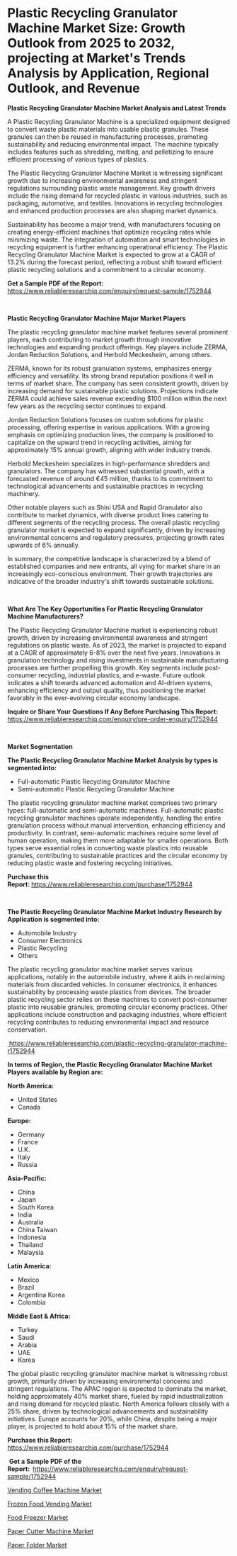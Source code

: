 <p><h1>Plastic Recycling Granulator Machine Market Size: Growth Outlook from 2025 to 2032, projecting at Market's Trends Analysis by Application, Regional Outlook, and Revenue</h1></p><p><strong>Plastic Recycling Granulator Machine Market Analysis and Latest Trends</strong></p>
<p><p>A Plastic Recycling Granulator Machine is a specialized equipment designed to convert waste plastic materials into usable plastic granules. These granules can then be reused in manufacturing processes, promoting sustainability and reducing environmental impact. The machine typically includes features such as shredding, melting, and pelletizing to ensure efficient processing of various types of plastics.</p><p>The Plastic Recycling Granulator Machine Market is witnessing significant growth due to increasing environmental awareness and stringent regulations surrounding plastic waste management. Key growth drivers include the rising demand for recycled plastic in various industries, such as packaging, automotive, and textiles. Innovations in recycling technologies and enhanced production processes are also shaping market dynamics. </p><p>Sustainability has become a major trend, with manufacturers focusing on creating energy-efficient machines that optimize recycling rates while minimizing waste. The integration of automation and smart technologies in recycling equipment is further enhancing operational efficiency. The Plastic Recycling Granulator Machine Market is expected to grow at a CAGR of 13.2% during the forecast period, reflecting a robust shift toward efficient plastic recycling solutions and a commitment to a circular economy.</p></p>
<p><strong>Get a Sample PDF of the Report:&nbsp;</strong> <a href="https://www.reliableresearchiq.com/enquiry/request-sample/1752944?utm_campaign=99&utm_medium=2&utm_source=Github&utm_content=ia&utm_term=20022025&utm_id=plastic-recycling-granulator-machine">https://www.reliableresearchiq.com/enquiry/request-sample/1752944</a></p>
<p>&nbsp;</p>
<p><strong>Plastic Recycling Granulator Machine Major Market Players</strong></p>
<p><p>The plastic recycling granulator machine market features several prominent players, each contributing to market growth through innovative technologies and expanding product offerings. Key players include ZERMA, Jordan Reduction Solutions, and Herbold Meckesheim, among others.</p><p>ZERMA, known for its robust granulation systems, emphasizes energy efficiency and versatility. Its strong brand reputation positions it well in terms of market share. The company has seen consistent growth, driven by increasing demand for sustainable plastic solutions. Projections indicate ZERMA could achieve sales revenue exceeding $100 million within the next few years as the recycling sector continues to expand.</p><p>Jordan Reduction Solutions focuses on custom solutions for plastic processing, offering expertise in various applications. With a growing emphasis on optimizing production lines, the company is positioned to capitalize on the upward trend in recycling activities, aiming for approximately 15% annual growth, aligning with wider industry trends.</p><p>Herbold Meckesheim specializes in high-performance shredders and granulators. The company has witnessed substantial growth, with a forecasted revenue of around €45 million, thanks to its commitment to technological advancements and sustainable practices in recycling machinery.</p><p>Other notable players such as Shini USA and Rapid Granulator also contribute to market dynamics, with diverse product lines catering to different segments of the recycling process. The overall plastic recycling granulator market is expected to expand significantly, driven by increasing environmental concerns and regulatory pressures, projecting growth rates upwards of 6% annually.</p><p>In summary, the competitive landscape is characterized by a blend of established companies and new entrants, all vying for market share in an increasingly eco-conscious environment. Their growth trajectories are indicative of the broader industry's shift towards sustainable solutions.</p></p>
<p>&nbsp;</p>
<p><strong>What Are The Key Opportunities For Plastic Recycling Granulator Machine Manufacturers?</strong></p>
<p><p>The Plastic Recycling Granulator Machine market is experiencing robust growth, driven by increasing environmental awareness and stringent regulations on plastic waste. As of 2023, the market is projected to expand at a CAGR of approximately 6-8% over the next five years. Innovations in granulation technology and rising investments in sustainable manufacturing processes are further propelling this growth. Key segments include post-consumer recycling, industrial plastics, and e-waste. Future outlook indicates a shift towards advanced automation and AI-driven systems, enhancing efficiency and output quality, thus positioning the market favorably in the ever-evolving circular economy landscape.</p></p>
<p><strong>Inquire or Share Your Questions If Any Before Purchasing This Report:</strong> <a href="https://www.reliableresearchiq.com/enquiry/pre-order-enquiry/1752944?utm_campaign=99&utm_medium=2&utm_source=Github&utm_content=ia&utm_term=20022025&utm_id=plastic-recycling-granulator-machine">https://www.reliableresearchiq.com/enquiry/pre-order-enquiry/1752944</a></p>
<p>&nbsp;</p>
<p><strong>Market Segmentation</strong></p>
<p><strong>The Plastic Recycling Granulator Machine Market Analysis by types is segmented into:</strong></p>
<p><ul><li>Full-automatic Plastic Recycling Granulator Machine</li><li>Semi-automatic Plastic Recycling Granulator Machine</li></ul></p>
<p><p>The plastic recycling granulator machine market comprises two primary types: full-automatic and semi-automatic machines. Full-automatic plastic recycling granulator machines operate independently, handling the entire granulation process without manual intervention, enhancing efficiency and productivity. In contrast, semi-automatic machines require some level of human operation, making them more adaptable for smaller operations. Both types serve essential roles in converting waste plastics into reusable granules, contributing to sustainable practices and the circular economy by reducing plastic waste and fostering recycling initiatives.</p></p>
<p><strong>Purchase this Report:&nbsp;</strong><a href="https://www.reliableresearchiq.com/purchase/1752944?utm_campaign=99&utm_medium=2&utm_source=Github&utm_content=ia&utm_term=20022025&utm_id=plastic-recycling-granulator-machine">https://www.reliableresearchiq.com/purchase/1752944</a></p>
<p>&nbsp;</p>
<p><strong>The Plastic Recycling Granulator Machine Market Industry Research by Application is segmented into:</strong></p>
<p><ul><li>Automobile Industry</li><li>Consumer Electronics</li><li>Plastic Recycling</li><li>Others</li></ul></p>
<p><p>The plastic recycling granulator machine market serves various applications, notably in the automobile industry, where it aids in reclaiming materials from discarded vehicles. In consumer electronics, it enhances sustainability by processing waste plastics from devices. The broader plastic recycling sector relies on these machines to convert post-consumer plastic into reusable granules, promoting circular economy practices. Other applications include construction and packaging industries, where efficient recycling contributes to reducing environmental impact and resource conservation.</p></p>
<p><a href="https://www.reliableresearchiq.com/plastic-recycling-granulator-machine-r1752944?utm_campaign=99&utm_medium=2&utm_source=Github&utm_content=ia&utm_term=20022025&utm_id=plastic-recycling-granulator-machine">&nbsp;https://www.reliableresearchiq.com/plastic-recycling-granulator-machine-r1752944</a></p>
<p><strong>In terms of Region, the Plastic Recycling Granulator Machine Market Players available by Region are:</strong></p>
<p>
    <p> <strong> North America: </strong>
        <ul>
            <li>United States</li>
            <li>Canada</li>
        </ul>
        </p> 
    <p> <strong> Europe: </strong>
        <ul>
            <li>Germany</li>
            <li>France</li>
            <li>U.K.</li>
            <li>Italy</li>
            <li>Russia</li>
        </ul>
        </p> 
    <p> <strong> Asia-Pacific: </strong>
        <ul>
            <li>China</li>
            <li>Japan</li>
            <li>South Korea</li>
            <li>India</li>
            <li>Australia</li>
            <li>China Taiwan</li>
            <li>Indonesia</li>
            <li>Thailand</li>
            <li>Malaysia</li>
        </ul>
        </p> 
    <p> <strong> Latin America: </strong>
        <ul>
            <li>Mexico</li>
            <li>Brazil</li>
            <li>Argentina Korea</li>
            <li>Colombia</li>
        </ul>
        </p> 
    <p> <strong> Middle East & Africa: </strong>
        <ul>
            <li>Turkey</li>
            <li>Saudi</li>
            <li>Arabia</li>
            <li>UAE</li>
            <li>Korea</li>
        </ul>
    </p>
    </p>
<p><p>The global plastic recycling granulator machine market is witnessing robust growth, primarily driven by increasing environmental concerns and stringent regulations. The APAC region is expected to dominate the market, holding approximately 40% market share, fueled by rapid industrialization and rising demand for recycled plastic. North America follows closely with a 25% share, driven by technological advancements and sustainability initiatives. Europe accounts for 20%, while China, despite being a major player, is projected to hold about 15% of the market share.</p></p>
<p><strong>Purchase this Report: </strong><a href="https://www.reliableresearchiq.com/purchase/1752944?utm_campaign=99&utm_medium=2&utm_source=Github&utm_content=ia&utm_term=20022025&utm_id=plastic-recycling-granulator-machine">https://www.reliableresearchiq.com/purchase/1752944</a></p>
<p>&nbsp;<strong>Get a Sample PDF of the Report:&nbsp;&nbsp;</strong><a href="https://www.reliableresearchiq.com/enquiry/request-sample/1752944?utm_campaign=99&utm_medium=2&utm_source=Github&utm_content=ia&utm_term=20022025&utm_id=plastic-recycling-granulator-machine">https://www.reliableresearchiq.com/enquiry/request-sample/1752944</a></p>
<p><strong></strong></p>
<p><p><a href="https://github.com/yepezkommakp/Market-Research-Report-List-1/blob/main/vending-coffee-machine-market.md?utm_campaign=99&utm_medium=2&utm_source=Github&utm_content=ia&utm_term=20022025&utm_id=plastic-recycling-granulator-machine">Vending Coffee Machine Market</a></p><p><a href="https://github.com/kobisstasope/Market-Research-Report-List-1/blob/main/frozen-food-vending-market.md?utm_campaign=99&utm_medium=2&utm_source=Github&utm_content=ia&utm_term=20022025&utm_id=plastic-recycling-granulator-machine">Frozen Food Vending Market</a></p><p><a href="https://github.com/kryshaprilbb/Market-Research-Report-List-1/blob/main/food-freezer-market.md?utm_campaign=99&utm_medium=2&utm_source=Github&utm_content=ia&utm_term=20022025&utm_id=plastic-recycling-granulator-machine">Food Freezer Market</a></p><p><a href="https://github.com/bolbaeylon/Market-Research-Report-List-1/blob/main/paper-cutter-machine-market.md?utm_campaign=99&utm_medium=2&utm_source=Github&utm_content=ia&utm_term=20022025&utm_id=plastic-recycling-granulator-machine">Paper Cutter Machine Market</a></p><p><a href="https://github.com/amalynewye/Market-Research-Report-List-1/blob/main/paper-folder-market.md?utm_campaign=99&utm_medium=2&utm_source=Github&utm_content=ia&utm_term=20022025&utm_id=plastic-recycling-granulator-machine">Paper Folder Market</a></p></p>